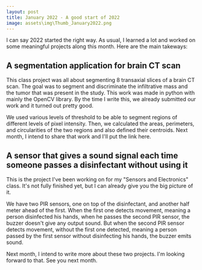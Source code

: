 ```yaml
---
layout: post
title: January 2022 - A good start of 2022
image: assets\img\Thumb_January2022.png
---
```


I can say 2022 started the right way. As usual, I learned a lot and worked on some meaningful projects along this month. Here are the main takeways:


## A segmentation application for brain CT scan
This class project was all about segmenting 8 transaxial slices of a brain CT scan. The goal was to segment and discriminate the infiltrative mass and the tumor that was present in the study. This work was made in python with mainly the OpenCV library. By the time I write this, we already submitted our work and it turned out pretty good.

We used various levels of threshold to be able to segment regions of different levels of pixel intensity. Then, we calculated the areas, perimeters, and circularities of the two regions and also defined their centroids. Next month, I intend to share that work and I'll put the link here.


## A sensor that gives a sound signal each time someone passes a disinfectant without using it
This is the project I've been working on for my "Sensors and Electronics" class. It's not fully finished yet, but I can already give you the big picture of it.

We have two PIR sensors, one on top of the disinfectant, and another half meter ahead of the first. When the first one detects movement, meaning a person disinfected his hands, when he passes the second PIR sensor, the buzzer doesn't give any output sound. But when the second PIR sensor detects movement, without the first one detected, meaning a person passed by the first sensor without disinfecting his hands, the buzzer emits sound.


Next month, I intend to write more about these two projects. I'm looking forward to that. See you next month.